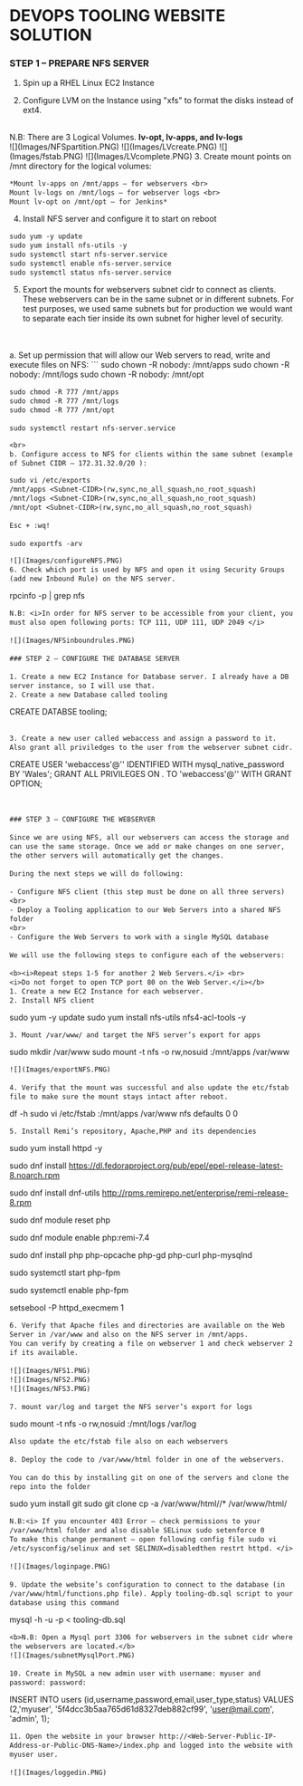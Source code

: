 # DEVOPS TOOLING WEBSITE SOLUTION

### STEP 1 – PREPARE NFS SERVER

1. Spin up a RHEL Linux EC2 Instance

2. Configure LVM on the Instance using "xfs" to format the disks instead of ext4.
<br>
N.B: There are 3 Logical Volumes. <b>lv-opt, lv-apps, and lv-logs</b>
</br>
![](Images/NFSpartition.PNG)
![](Images/LVcreate.PNG)
![](Images/fstab.PNG)
![](Images/LVcomplete.PNG)
3. Create mount points on /mnt directory for the logical volumes:

    *Mount lv-apps on /mnt/apps – for webservers <br>
    Mount lv-logs on /mnt/logs – for webserver logs <br>
    Mount lv-opt on /mnt/opt – for Jenkins*

4. Install NFS server and configure it to start on reboot
```
sudo yum -y update
sudo yum install nfs-utils -y
sudo systemctl start nfs-server.service
sudo systemctl enable nfs-server.service
sudo systemctl status nfs-server.service
```
5. Export the mounts for webservers subnet cidr to connect as clients. These webservers can be in the same subnet or in different subnets. For test purposes, we used same subnets but for production we would want to separate each tier inside its own subnet for higher level of security.
<br>
<br>
a. Set up permission that will allow our Web servers to read, write and execute files on NFS:
 ```
    sudo chown -R nobody: /mnt/apps
    sudo chown -R nobody: /mnt/logs
    sudo chown -R nobody: /mnt/opt

    sudo chmod -R 777 /mnt/apps
    sudo chmod -R 777 /mnt/logs
    sudo chmod -R 777 /mnt/opt

    sudo systemctl restart nfs-server.service
 ``` 
<br>
b. Configure access to NFS for clients within the same subnet (example of Subnet CIDR – 172.31.32.0/20 ):

```
    sudo vi /etc/exports
    /mnt/apps <Subnet-CIDR>(rw,sync,no_all_squash,no_root_squash)
    /mnt/logs <Subnet-CIDR>(rw,sync,no_all_squash,no_root_squash)
    /mnt/opt <Subnet-CIDR>(rw,sync,no_all_squash,no_root_squash)

    Esc + :wq!

    sudo exportfs -arv
```    
![](Images/configureNFS.PNG)
6. Check which port is used by NFS and open it using Security Groups (add new Inbound Rule) on the NFS server.
```
rpcinfo -p | grep nfs
```
N.B: <i>In order for NFS server to be accessible from your client, you must also open following ports: TCP 111, UDP 111, UDP 2049 </i>

![](Images/NFSinboundrules.PNG)

### STEP 2 — CONFIGURE THE DATABASE SERVER

1. Create a new EC2 Instance for Database server. I already have a DB server instance, so I will use that.
2. Create a new Database called tooling
```
CREATE DATABSE tooling;
```

3. Create a new user called webaccess and assign a password to it. Also grant all priviledges to the user from the webserver subnet cidr.
```
CREATE USER 'webaccess'@'<subnet-cidr>' IDENTIFIED WITH mysql_native_password BY 'Wales';
GRANT ALL PRIVILEGES ON *.* TO 'webaccess'@'<subnet-cidr>' WITH GRANT OPTION;
```


### STEP 3 — CONFIGURE THE WEBSERVER

Since we are using NFS, all our webservers can access the storage and can use the same storage. Once we add or make changes on one server, the other servers will automatically get the changes.

During the next steps we will do following:

- Configure NFS client (this step must be done on all three servers)
<br>
- Deploy a Tooling application to our Web Servers into a shared NFS folder
<br>
- Configure the Web Servers to work with a single MySQL database

We will use the following steps to configure each of the webservers:

<b><i>Repeat steps 1-5 for another 2 Web Servers.</i> <br>
<i>Do not forget to open TCP port 80 on the Web Server.</i></b>
1. Create a new EC2 Instance for each webserver.
2. Install NFS client
```
sudo yum -y update
sudo yum install nfs-utils nfs4-acl-tools -y
```
3. Mount /var/www/ and target the NFS server’s export for apps
```
sudo mkdir /var/www
sudo mount -t nfs -o rw,nosuid <NFS-Server-Private-IP-Address>:/mnt/apps /var/www
```
![](Images/exportNFS.PNG)

4. Verify that the mount was successful and also update the etc/fstab file to make sure the mount stays intact after reboot.
```
df -h
sudo vi /etc/fstab
<NFS-Server-Private-IP-Address>:/mnt/apps /var/www nfs defaults 0 0
```
5. Install Remi’s repository, Apache,PHP and its dependencies

```
sudo yum install httpd -y

sudo dnf install https://dl.fedoraproject.org/pub/epel/epel-release-latest-8.noarch.rpm

sudo dnf install dnf-utils http://rpms.remirepo.net/enterprise/remi-release-8.rpm

sudo dnf module reset php

sudo dnf module enable php:remi-7.4

sudo dnf install php php-opcache php-gd php-curl php-mysqlnd

sudo systemctl start php-fpm

sudo systemctl enable php-fpm

setsebool -P httpd_execmem 1
```
6. Verify that Apache files and directories are available on the Web Server in /var/www and also on the NFS server in /mnt/apps.
You can verify by creating a file on webserver 1 and check webserver 2 if its available.

![](Images/NFS1.PNG)
![](Images/NFS2.PNG)
![](Images/NFS3.PNG)

7. mount var/log and target the NFS server’s export for logs

```
sudo mount -t nfs -o rw,nosuid <NFS-Server-Private-IP-Address>:/mnt/logs /var/log
```
Also update the etc/fstab file also on each webservers

8. Deploy the code to /var/www/html folder in one of the webservers.

You can do this by installing git on one of the servers and clone the repo into the folder
```
sudo yum install git
sudo git clone <repo link>
cp -a /var/www/html/<repo name>/* /var/www/html/
```
N.B:<i> If you encounter 403 Error – check permissions to your /var/www/html folder and also disable SELinux sudo setenforce 0
To make this change permanent – open following config file sudo vi /etc/sysconfig/selinux and set SELINUX=disabledthen restrt httpd. </i>

![](Images/loginpage.PNG)

9. Update the website’s configuration to connect to the database (in /var/www/html/functions.php file). Apply tooling-db.sql script to your database using this command 
```
mysql -h <databse-private-ip> -u <db-username> -p <db-pasword> < tooling-db.sql
```
<b>N.B: Open a Mysql port 3306 for webservers in the subnet cidr where the webservers are located.</b>
![](Images/subnetMysqlPort.PNG)

10. Create in MySQL a new admin user with username: myuser and password: password:
```
INSERT INTO users (id,username,password,email,user_type,status) VALUES (2,'myuser', '5f4dcc3b5aa765d61d8327deb882cf99', 'user@mail.com', 'admin', 1);
```
11. Open the website in your browser http://<Web-Server-Public-IP-Address-or-Public-DNS-Name>/index.php and logged into the website with myuser user.

![](Images/loggedin.PNG)
